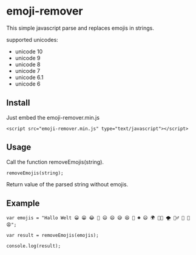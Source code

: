 emoji-remover
==================================================

This simple javascript parse and replaces emojis in strings.

supported unicodes:
- unicode 10
- unicode 9
- unicode 8
- unicode 7
- unicode 6.1
- unicode 6


Install
--------------------------------------

Just embed the emoji-remover.min.js
```
<script src="emoji-remover.min.js" type="text/javascript"></script>
```


Usage
--------------------------------------

Call the function removeEmojis(string). 
```
removeEmojis(string);
```

Return value of the parsed string without emojis.

Example
--------------------------------------

```
var emojis = "Hallo Welt 😀 😁 😂 🤣 😃 😄 😅 😆 🍆 ☻ 😃 🌍 👩‍🎨 🌪️ 🦹‍♂ 🎌 🐝 😩️";

var result = removeEmojis(emojis);

console.log(result);
```